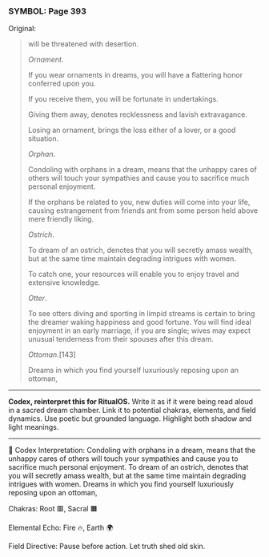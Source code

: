 ### SYMBOL: Page 393

Original:
> will be threatened with desertion.
> 
> 
> _Ornament_.
> 
> 
> If you wear ornaments in dreams, you will have a flattering honor
> conferred upon you.
> 
> 
> If you receive them, you will be fortunate in undertakings.
> 
> 
> Giving them away, denotes recklessness and lavish extravagance.
> 
> 
> Losing an ornament, brings the loss either of a lover, or a good situation.
> 
> 
> _Orphan_.
> 
> 
> Condoling with orphans in a dream, means that the unhappy cares
> of others will touch your sympathies and cause you to sacrifice
> much personal enjoyment.
> 
> 
> If the orphans be related to you, new duties will come into your life,
> causing estrangement from friends ant from some person held above
> mere friendly liking.
> 
> 
> _Ostrich_.
> 
> 
> To dream of an ostrich, denotes that you will secretly amass wealth,
> but at the same time maintain degrading intrigues with women.
> 
> 
> To catch one, your resources will enable you to enjoy travel
> and extensive knowledge.
> 
> 
> _Otter_.
> 
> 
> To see otters diving and sporting in limpid streams is certain
> to bring the dreamer waking happiness and good fortune.
> You will find ideal enjoyment in an early marriage, if you
> are single; wives may expect unusual tenderness from their
> spouses after this dream.
> 
> 
> _Ottoman_.[143]
> 
> 
> Dreams in which you find yourself luxuriously reposing upon an ottoman,

---

**Codex, reinterpret this for RitualOS.**
Write it as if it were being read aloud in a sacred dream chamber.
Link it to potential chakras, elements, and field dynamics.
Use poetic but grounded language.
Highlight both shadow and light meanings.

---

🔁 Codex Interpretation:
Condoling with orphans in a dream, means that the unhappy cares of others will touch your sympathies and cause you to sacrifice much personal enjoyment. To dream of an ostrich, denotes that you will secretly amass wealth, but at the same time maintain degrading intrigues with women. Dreams in which you find yourself luxuriously reposing upon an ottoman,

Chakras: Root 🟥, Sacral 🟧

Elemental Echo: Fire 🔥, Earth 🌍

Field Directive: Pause before action. Let truth shed old skin.
